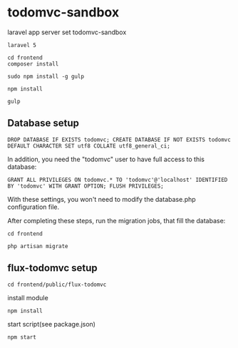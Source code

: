 # todomvc-sandbox
laravel app server set todomvc-sandbox 

```
laravel 5
```

```
cd frontend
composer install
```

```
sudo npm install -g gulp
```

```
npm install
```

```
gulp
```



## Database setup

```
DROP DATABASE IF EXISTS todomvc; CREATE DATABASE IF NOT EXISTS todomvc DEFAULT CHARACTER SET utf8 COLLATE utf8_general_ci;
```

In addition, you need the "todomvc" user to have full access to this database:

```
GRANT ALL PRIVILEGES ON todomvc.* TO 'todomvc'@'localhost' IDENTIFIED BY 'todomvc' WITH GRANT OPTION; FLUSH PRIVILEGES;
```


With these settings, you won't need to modify the database.php configuration file.

After completing these steps, run the migration jobs, that fill the database:

```
cd frontend
```

```
php artisan migrate
```


## flux-todomvc setup

```
cd frontend/public/flux-todomvc
```

install module

```
npm install
```

start script(see package.json)

```
npm start
```









